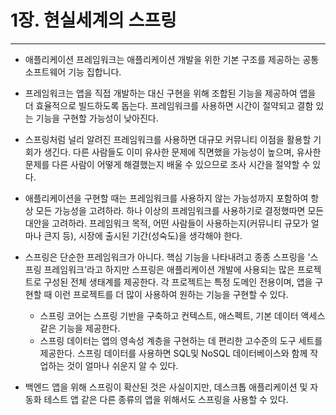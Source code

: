 # 1장. 현실세계의 스프링
---
- 애플리케이션 프레임워크는 애플리케이션 개발을 위한 기본 구조를 제공하는 공통 소프트웨어 기능 집합니다.

- 프레임워크는 앱을 직접 개발하는 대신 구현을 위해 조합된 기능을 제공하여 앱을 더 효율적으로 빌드하도록 돕는다. 프레임워크를 사용하면 시간이 절약되고 결함 있는 기능을 구현할 가능성이 낮아진다.

- 스프링처럼 널리 알려진 프레임워크를 사용하면 대규모 커뮤니티 이점을 활용할 기회가 생긴다. 다른 사람들도 이미 유사한 문제에 직면했을 가능성이 높으며, 유사한 문제를 다른 사람이 어떻게 해결했는지 배울 수 있으므로 조사 시간을 절약할 수 있다.

- 애플리케이션을 구현할 때는 프레임워크를 사용하지 않는 가능성까지 포함하여 항상 모든 가능성을 고려하라. 하나 이상의 프레임워크를 사용하기로 결정했따면 모든 대안을 고려하라. 프레임워크 목적, 어떤 사람들이 사용하는지(커뮤니티 규모가 얼마나 큰지 등), 시장에 출시된 기간(성숙도)을 생각해야 한다.

- 스프링은 단순한 프레임워크가 아니다. 핵심 기능을 나타내려고 종종 스프링을 '스프링 프레임워크'라고 하지만 스프링은 애플리케이션 개발에 사용되는 많은 프로젝트로 구성된 전체 생태계를 제공한다. 각 프로젝트는 특정 도메인 전용이며, 앱을 구현할 때 이런 프로젝트를 더 많이 사용하여 원하는 기능을 구현할 수 있다. 
	- 스프링 코어는 스프링 기반을 구축하고 컨텍스트, 애스펙트, 기본 데이터 액세스 같은 기능을 제공한다.
	- 스프링 데이터는 앱의 영속성 계층을 구현하는 데 편리한 고수준의 도구 세트를 제공한다. 스프링 데이터를 사용하면 SQL및 NoSQL 데이터베이스와 함께 작업하는 것이 얼마나 쉬운지 알 수 있다.

- 백엔드 앱을 위해 스프링이 확산된 것은 사실이지만, 데스크톱 애플리케이션 및 자동화 테스트 앱 같은 다른 종류의 앱을 위해서도 스프링을 사용할 수 있다.